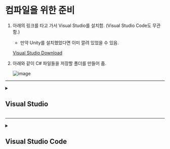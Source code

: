 # 컴파일을 위한 준비

1. 아래의 링크를 타고 가서 Visual Studio를 설치함. (Visual Studio Code도 무관함.)
    - 만약 Unity를 설치했었다면 이미 깔려 있었을 수 있음.
      
    <p><a href = "https://visualstudio.microsoft.com/ko/downloads" title = "Visual Studio Download Site)"> Visual Studio Download </a></p>
   
2. 아래와 같이 C# 파일들을 저장할 폴더를 만들어 줌.

    ![image](https://github.com/wkdtjdwns/CSharp/assets/128266768/9b5a829a-90ab-4551-a8fe-781475544a0c)

<hr>

<details>
  <summary><strong><h2>Visual Studio</strong></h2></summary>
<p><strong>1. 설치할 때 아래와 같이 설정한 뒤에 다운로드 받으면 됨.</strong> (Github Copilot은 아래에서 설명함.)</p>

![image](https://github.com/wkdtjdwns/CSharp/assets/128266768/c2d93c82-39a8-4b5d-86c1-2bb1222d4764)
    
<hr>
    
<strong>2. 새 프로젝트 생성</strong> (아래의 사진과 같이 하면 됨.)
    
![image](https://github.com/wkdtjdwns/CSharp/assets/128266768/f93ff75b-6301-440a-b4c9-c47801b665a0)
    
<hr>
    
![image](https://github.com/wkdtjdwns/CSharp/assets/128266768/3d3e7bda-a4a6-4d4f-8211-21eba02adaf4)
- 빨간 사각형을 클릭한 뒤에 다음 버튼 클릭    
<hr>
    
![image](https://github.com/wkdtjdwns/CSharp/assets/128266768/19d22061-8a7b-430f-a253-16dc83fa4465)

<hr>
    
![image](https://github.com/wkdtjdwns/CSharp/assets/128266768/9d35a960-1dde-4815-89a6-2eaeaca9b72b)
    
<hr>

![image](https://github.com/wkdtjdwns/CSharp/assets/128266768/6ce2b47a-a262-4843-945b-011cfdd9b796)
- 설치할 때 Github Copilot을 설치했을 때 생기는 것 → 로그인하고 깃허브 연결하면 없어짐

<details>
  <summary><strong><h3>Github Copilot 사용 (유로임)</strong></h3></summary>
    
+ Github Copilot이란 Github에서 공개된 레포지토리의 사용 가능한 코드들을 AI가 학습해서 우리에게 작성 중인 코드의 방향? 을 제시함.
+ 또한 주석에 코드를 설명하면 코드로 바꿔줌

https://github.com/wkdtjdwns/CSharp/assets/128266768/5a3d1810-a29e-459e-a448-82526cd6d9a3
    
<hr>
    
- 아무튼 이런 Github Compilot을 설치하기 위해선 Visual Studio에 로그인하고 Github와 연결해야 함.
- 아래와 같이 Microsoft로 로그인 한뒤에 +추가를 클릭해 Github 계정과 연결하면 됨.
    
![image](https://github.com/wkdtjdwns/CSharp/assets/128266768/a796b20f-1ffe-4121-a739-1ef82774ae77)

- 로그인 후의 계정추가
    
<hr>
    
- 그 뒤에 프로젝트로 돌아가면 아래의 사진과 같은 문구가 떠있는데, 여기서 Singup ~~~를 누르고 들어가서 결재한 뒤에 사용하면 끝!
    
![image](https://github.com/wkdtjdwns/CSharp/assets/128266768/5f8db5ef-9a22-4379-a4b7-01c40239c32e)
    
<hr>
    
- 결재 안 하면 맨날 아래의 메세지가 뜨니깐 귀찮으면 지우자~

![image](https://github.com/wkdtjdwns/CSharp/assets/128266768/e4f601c5-88f2-4f55-abdd-8f0e66e165a5)

    
<hr>

![image](https://github.com/wkdtjdwns/CSharp/assets/128266768/2d0edd60-3af5-4d56-948b-c7d73f6cd5f1)

</details>
    
</details>
<hr>
<details>
  <summary><strong><h2>Visual Studio Code</strong></h2></summary>
    
1. C#을 사용하기 위해선 .Net의 최신 버전을 다운로드 받아야 함. (아래 링크에서 자신의 컴퓨터 사양에 맞는 최신 버전 설치)

<p><a href = "https://dotnet.microsoft.com/en-us/download/visual-studio-sdks" title = ".NET SDKs downloads for Visual Studio)"> .NET SDK Download </a></p>
        
<hr>
        
2. VSC를 설치한 다음 아래 이미지와 같은 화면이 나오면 만들어 놨던 폴더 열어줌.
    
![image](https://github.com/wkdtjdwns/CSharp/assets/128266768/63836715-3a39-43a1-a0fb-272b6b069a11)
    
<hr>
    
3. 폴더를 열면 아래와 같은 창이 뜨는데… 대충 해석하면 “너 이 폴더 신뢰할 수 있니?”라는 뜻이니 Yes 눌러주면 됨.
    
![image](https://github.com/wkdtjdwns/CSharp/assets/128266768/5d9eae6f-05b4-4c0d-a7ac-6dada15f3cd4)

<hr>
    
4. 그 다음 파일을 생성할 껀데 2가지 방법이 있음 (아래의 2가지 방법 중 편한거 사용)
      - EXPLORER 창 더블클릭 → 아래 이미지에 있는 파란 사각형 안을 더블클릭
      
      ![image](https://github.com/wkdtjdwns/CSharp/assets/128266768/a9475382-68bd-4347-8992-2c9c48bdd696)
      
      <hr>
      
      - 파일 생성 버튼 클릭
                  
      ![image](https://github.com/wkdtjdwns/CSharp/assets/128266768/c0b3bdfd-7a16-4fdc-a309-5f6d88057226)

            
<hr>
            
5. 아무튼 파일을 생성하고 파일 이름을 `파일명.cs` 로 설정함. (C# 파일 확장자 : cs)
6. 그 다음 아래의 이미지에 있는 버튼을 눌러서 <strong>확장<strong>에 들어감.
        
![image](https://github.com/wkdtjdwns/CSharp/assets/128266768/8345af49-c778-48ff-9ca6-6e0de055fad0)
    
<hr>
        
7. 아래에 있는 확장들을 설치해 줌.
        
![image](https://github.com/wkdtjdwns/CSharp/assets/128266768/a88dab5c-3c28-48e4-8a3a-244310f003bc)
        
<hr>
        
8. 설치 후 ⭐`Ctrl + Shift + P`를 눌러 확장을 실행함.
9. ⭐`.Net New Project > Console App > 프로젝트 이름 적기 → 생성 폴더 결정`의 경로로 프로젝트를 생성함.
</details>
